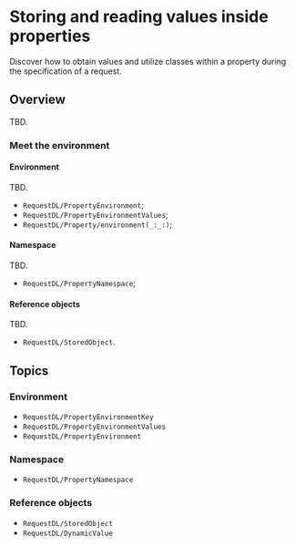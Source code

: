 # Storing and reading values inside properties

Discover how to obtain values and utilize classes within a property during the specification of a request.

## Overview

TBD.

### Meet the environment

#### Environment

TBD.

- ``RequestDL/PropertyEnvironment``;
- ``RequestDL/PropertyEnvironmentValues``;
- ``RequestDL/Property/environment(_:_:)``;

#### Namespace

TBD.

- ``RequestDL/PropertyNamespace``;

#### Reference objects

TBD.

- ``RequestDL/StoredObject``.

## Topics

### Environment

- ``RequestDL/PropertyEnvironmentKey``
- ``RequestDL/PropertyEnvironmentValues``
- ``RequestDL/PropertyEnvironment``

### Namespace

- ``RequestDL/PropertyNamespace``

### Reference objects

- ``RequestDL/StoredObject``
- ``RequestDL/DynamicValue``
